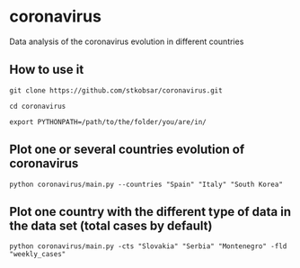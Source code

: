 # coronavirus
Data analysis of the coronavirus evolution in different countries

## How to use it

    git clone https://github.com/stkobsar/coronavirus.git

    cd coronavirus

    export PYTHONPATH=/path/to/the/folder/you/are/in/

    
## Plot one or several countries evolution of coronavirus

    python coronavirus/main.py --countries "Spain" "Italy" "South Korea"
   

## Plot one country with the different type of data in the data set (total cases by default)
    
    python coronavirus/main.py -cts "Slovakia" "Serbia" "Montenegro" -fld "weekly_cases"